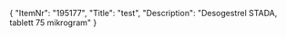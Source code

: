{
  "ItemNr": "195177",
  "Title": "test",
  "Description": "Desogestrel STADA, tablett 75 mikrogram"
}